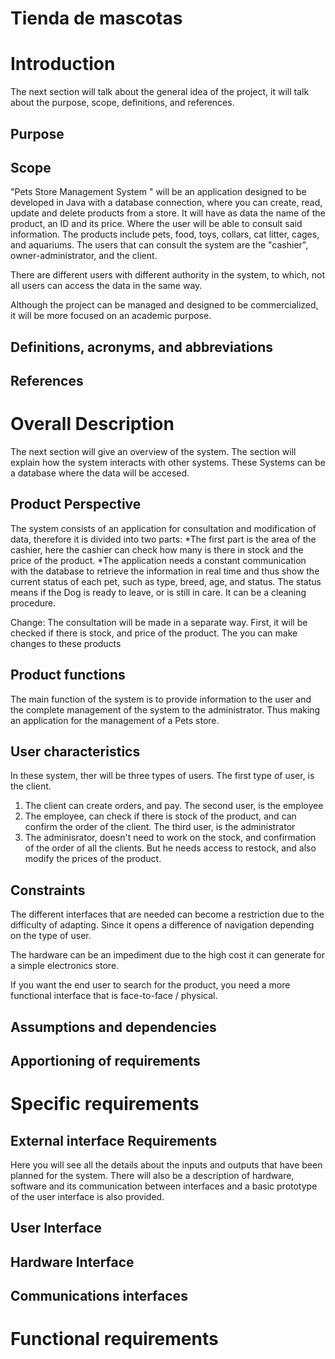 # Tienda de mascotas
# Introduction
The next section will talk about the general idea of the project, it will talk about the purpose, scope, definitions, and references. 

## Purpose


## Scope

"Pets Store Management System " will be an application designed to be developed in Java with a database connection, where you can create, read, update and delete products from a store. It will have as data the name of the product, an ID and its price. Where the user will be able to consult said information. The products include pets, food, toys, collars, cat litter, cages, and aquariums. 
The users that can consult the system are the "cashier", owner-administrator, and the client.

There are different users with different authority in the system, to which, not all users can access the data in the same way.

Although the project can be managed and designed to be commercialized, it will be more focused on an academic purpose.

## Definitions, acronyms, and abbreviations

## References

# Overall Description

The next section will give an overview of the system. The section will explain how the system interacts with other systems. These Systems can be a database where the data will be accesed. 
## Product Perspective

The system consists of an application for consultation and modification of data, therefore it is divided into two parts:
  *The first part is the area of the cashier, here the cashier can check how many is there in stock and the price of the product.
  *The application needs a constant communication with the database to retrieve the information in real time and thus show the current status of each pet, such as type, breed, age, and status. The status means if the Dog is ready to leave, or is still in care. It can be a cleaning procedure.

Change:
The consultation will be made in a separate way.
First, it will be checked if there is stock, and price of the product.
The you can make changes to these products


## Product functions

The main function of the system is to provide information to the user and the complete management of the system to the administrator. Thus making an application for the management of a Pets store.

## User characteristics
In these system, ther will be three types of users. The first type of user, is the client. 
1. The client can create orders, and pay.
The second user, is the employee
2. The employee, can check if there is stock of the product, and can confirm the order of the client.
The third user, is the administrator
3. The adminisrator, doesn't need to work on the stock, and confirmation of the order of all the clients. But he needs access to restock, and also modify the prices of the product. 

## Constraints
The different interfaces that are needed can become a restriction due to the difficulty of adapting. Since it opens a difference of navigation depending on the type of user.

The hardware can be an impediment due to the high cost it can generate for a simple electronics store.

If you want the end user to search for the product, you need a more functional interface that is face-to-face / physical.

## Assumptions and dependencies

## Apportioning of requirements

# Specific requirements

## External interface Requirements

Here you will see all the details about the inputs and outputs that have been planned for the system. There will also be a description of hardware, software and its communication between interfaces and a basic prototype of the user interface is also provided.

## User Interface
## Hardware Interface
## Communications interfaces

# Functional requirements

